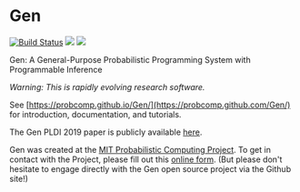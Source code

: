 # Gen

[![Build Status](https://travis-ci.org/probcomp/Gen.svg?branch=master)](https://travis-ci.org/probcomp/Gen)
[![](https://img.shields.io/badge/docs-stable-blue.svg)](https://probcomp.github.io/Gen/stable)
[![](https://img.shields.io/badge/docs-dev-blue.svg)](https://probcomp.github.io/Gen/dev)

Gen: A General-Purpose Probabilistic Programming System with Programmable Inference

*Warning: This is rapidly evolving research software.*

See [https://probcomp.github.io/Gen/](https://probcomp.github.com/Gen/) for introduction, documentation, and tutorials.

The Gen PLDI 2019 paper is publicly available [here](https://dl.acm.org/citation.cfm?id=3314642).

Gen was created at the [MIT Probabilistic Computing Project](http://probcomp.csail.mit.edu/). To get in contact with the Project, please fill out this [online form](https://docs.google.com/forms/d/e/1FAIpQLSfbPY5e0KMVEFg7tjVUsOsKy5tWV9Moml3dPkDPXvP8-TSMNA/viewform?usp=sf_link). (But please don't hesitate to engage directly with the Gen open source project via the Github site!)

